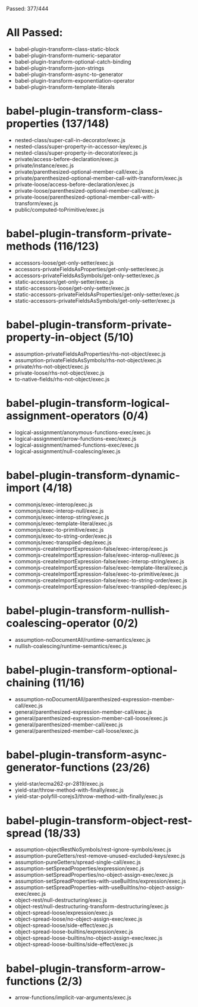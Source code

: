 Passed: 377/444

# All Passed:
* babel-plugin-transform-class-static-block
* babel-plugin-transform-numeric-separator
* babel-plugin-transform-optional-catch-binding
* babel-plugin-transform-json-strings
* babel-plugin-transform-async-to-generator
* babel-plugin-transform-exponentiation-operator
* babel-plugin-transform-template-literals


# babel-plugin-transform-class-properties (137/148)
* nested-class/super-call-in-decorator/exec.js
* nested-class/super-property-in-accessor-key/exec.js
* nested-class/super-property-in-decorator/exec.js
* private/access-before-declaration/exec.js
* private/instance/exec.js
* private/parenthesized-optional-member-call/exec.js
* private/parenthesized-optional-member-call-with-transform/exec.js
* private-loose/access-before-declaration/exec.js
* private-loose/parenthesized-optional-member-call/exec.js
* private-loose/parenthesized-optional-member-call-with-transform/exec.js
* public/computed-toPrimitive/exec.js

# babel-plugin-transform-private-methods (116/123)
* accessors-loose/get-only-setter/exec.js
* accessors-privateFieldsAsProperties/get-only-setter/exec.js
* accessors-privateFieldsAsSymbols/get-only-setter/exec.js
* static-accessors/get-only-setter/exec.js
* static-accessors-loose/get-only-setter/exec.js
* static-accessors-privateFieldsAsProperties/get-only-setter/exec.js
* static-accessors-privateFieldsAsSymbols/get-only-setter/exec.js

# babel-plugin-transform-private-property-in-object (5/10)
* assumption-privateFieldsAsProperties/rhs-not-object/exec.js
* assumption-privateFieldsAsSymbols/rhs-not-object/exec.js
* private/rhs-not-object/exec.js
* private-loose/rhs-not-object/exec.js
* to-native-fields/rhs-not-object/exec.js

# babel-plugin-transform-logical-assignment-operators (0/4)
* logical-assignment/anonymous-functions-exec/exec.js
* logical-assignment/arrow-functions-exec/exec.js
* logical-assignment/named-functions-exec/exec.js
* logical-assignment/null-coalescing/exec.js

# babel-plugin-transform-dynamic-import (4/18)
* commonjs/exec-interop/exec.js
* commonjs/exec-interop-null/exec.js
* commonjs/exec-interop-string/exec.js
* commonjs/exec-template-literal/exec.js
* commonjs/exec-to-primitive/exec.js
* commonjs/exec-to-string-order/exec.js
* commonjs/exec-transpiled-dep/exec.js
* commonjs-createImportExpression-false/exec-interop/exec.js
* commonjs-createImportExpression-false/exec-interop-null/exec.js
* commonjs-createImportExpression-false/exec-interop-string/exec.js
* commonjs-createImportExpression-false/exec-template-literal/exec.js
* commonjs-createImportExpression-false/exec-to-primitive/exec.js
* commonjs-createImportExpression-false/exec-to-string-order/exec.js
* commonjs-createImportExpression-false/exec-transpiled-dep/exec.js

# babel-plugin-transform-nullish-coalescing-operator (0/2)
* assumption-noDocumentAll/runtime-semantics/exec.js
* nullish-coalescing/runtime-semantics/exec.js

# babel-plugin-transform-optional-chaining (11/16)
* assumption-noDocumentAll/parenthesized-expression-member-call/exec.js
* general/parenthesized-expression-member-call/exec.js
* general/parenthesized-expression-member-call-loose/exec.js
* general/parenthesized-member-call/exec.js
* general/parenthesized-member-call-loose/exec.js

# babel-plugin-transform-async-generator-functions (23/26)
* yield-star/ecma262-pr-2819/exec.js
* yield-star/throw-method-with-finally/exec.js
* yield-star-polyfill-corejs3/throw-method-with-finally/exec.js

# babel-plugin-transform-object-rest-spread (18/33)
* assumption-objectRestNoSymbols/rest-ignore-symbols/exec.js
* assumption-pureGetters/rest-remove-unused-excluded-keys/exec.js
* assumption-pureGetters/spread-single-call/exec.js
* assumption-setSpreadProperties/expression/exec.js
* assumption-setSpreadProperties/no-object-assign-exec/exec.js
* assumption-setSpreadProperties-with-useBuiltIns/expression/exec.js
* assumption-setSpreadProperties-with-useBuiltIns/no-object-assign-exec/exec.js
* object-rest/null-destructuring/exec.js
* object-rest/null-destructuring-transform-destructuring/exec.js
* object-spread-loose/expression/exec.js
* object-spread-loose/no-object-assign-exec/exec.js
* object-spread-loose/side-effect/exec.js
* object-spread-loose-builtins/expression/exec.js
* object-spread-loose-builtins/no-object-assign-exec/exec.js
* object-spread-loose-builtins/side-effect/exec.js

# babel-plugin-transform-arrow-functions (2/3)
* arrow-functions/implicit-var-arguments/exec.js

